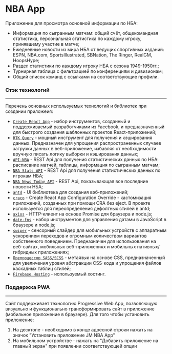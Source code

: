 # NBA App

Приложение для просмотра основной информации по НБА:
- Информация по сыгранным матчам: общий счёт, общекомандная статистика, персональная статистика по каждому игроку, принявшему участие в матче;
- Ежедневные новости из мира НБА от ведущих спортивных изданий: ESPN, NBA.com, SportsIllustrated, SBNation, The Ringer, RealGM, HoopsHype;
- Раздел статистики по каждому игроку НБА с сезона 1949-1950гг.;
- Турнирная таблица с фильтрацией по конференциям и дивизионам;
- Общий список команд с ссылками на соответствующие профили.

### Стэк технологий

---

Перечень основных используемых технологий и библиотек при создании приложеия:
- [`Create React App`](https://github.com/facebook/create-react-app) - набор инструментов, созданный и поддерживаемый разработчиками из Facebook, и предназначенный для быстрого создания шаблонных проектов React-приложений;
- [`RTK Query`](https://github.com/reduxjs/redux-toolkit) - мощный инструмент для получения и кэширования данных. Предназначен для упрощения распространенных случаев загрузки данных в веб-приложение, избавляя от необходимости вручную писать логику выборки и кэширования данных;
- [`API-NBA`](https://rapidapi.com/api-sports/api/api-nba) - REST Api для получения статистических данных по НБА: расписание матчей, таблицы, информация по сыгранным матчам;
- [`NBA Stats API`](https://rapidapi.com/nucklehead/api/nba-stats4) - REST Api для получения статистических данных по игрокам НБА;
- [`NBA News Today API`](https://rapidapi.com/joelmenor03/api/nba-news-today) - REST Api, показывающая все последние новости НБА;
- [`antd`](https://github.com/ant-design/ant-design/) - UI библиотека для создания вэб-приложений;
- [`craco`](https://github.com/gsoft-inc/craco) - Create React App Configuration Override - кастомизация приложений, созданных при помощи CRA без eject. В проекте используется для переопределения дефолтных стилей в antd;
- [`axios`](https://www.npmjs.com/package/axios) - HTTP-клиент на основе Promise для браузера и node.js;
- [`date-fns`](https://github.com/date-fns/date-fns) - набор инструментов для управления датами в JavaScript в браузере и node.js;
- [`swiper`](https://github.com/nolimits4web/swiper) - сенсорный слайдер для мобильных устройств с аппаратным ускорением переходов и огромным количеством вариантов собственного поведением. Предназначен для использования на веб-сайтах, мобильных веб-приложениях и мобильных нативных/гибридных приложениях;
- [`Препроцессор SASS/SCSS`](https://github.com/sass/sass) - метаязык на основе CSS, предназначенный для увеличения уровня абстракции CSS-кода и упрощения файлов каскадных таблиц стилей;
- [`Firebase Hosting`](https://firebase.google.com/docs/hosting/) - используемый хостинг.

### Поддержка PWA

---

Сайт поддерживает технологию Progressive Web App, позволяющую визуально и функционально трансформировать сайт в приложение (мобильное приложение в браузере).
Для того чтобы установить приложение:

1. На десктопе - необходимо в конце адресной строки нажать на значок "Установить приложение JM NBA App"
2. На мобильном устройстве - нажать на "Добавить приложение на главный экран" при появлении соответствующей опции
